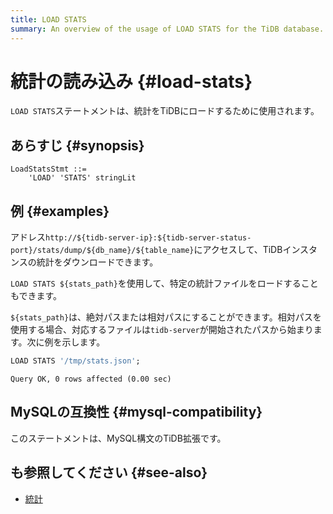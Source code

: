 ```yaml
---
title: LOAD STATS
summary: An overview of the usage of LOAD STATS for the TiDB database.
---
```


# 統計の読み込み {#load-stats}

`LOAD STATS`ステートメントは、統計をTiDBにロードするために使用されます。

## あらすじ {#synopsis}

```ebnf+diagram
LoadStatsStmt ::=
    'LOAD' 'STATS' stringLit
```

## 例 {#examples}

アドレス`http://${tidb-server-ip}:${tidb-server-status-port}/stats/dump/${db_name}/${table_name}`にアクセスして、TiDBインスタンスの統計をダウンロードできます。

`LOAD STATS ${stats_path}`を使用して、特定の統計ファイルをロードすることもできます。

`${stats_path}`は、絶対パスまたは相対パスにすることができます。相対パスを使用する場合、対応するファイルは`tidb-server`が開始されたパスから始まります。次に例を示します。


```sql
LOAD STATS '/tmp/stats.json';
```

```
Query OK, 0 rows affected (0.00 sec)
```

## MySQLの互換性 {#mysql-compatibility}

このステートメントは、MySQL構文のTiDB拡張です。

## も参照してください {#see-also}

-   [統計](/statistics.md)
